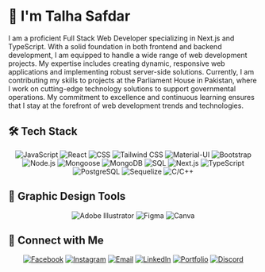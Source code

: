 # 👋 I'm Talha Safdar

I am a proficient Full Stack Web Developer specializing in Next.js and TypeScript. With a solid foundation in both frontend and backend development, I am equipped to handle a wide range of web development projects. My expertise includes creating dynamic, responsive web applications and implementing robust server-side solutions. Currently, I am contributing my skills to projects at the Parliament House in Pakistan, where I work on cutting-edge technology solutions to support governmental operations. My commitment to excellence and continuous learning ensures that I stay at the forefront of web development trends and technologies.

## 🛠️ Tech Stack

<div align="center">

![JavaScript](https://img.shields.io/badge/-JavaScript-F7DF1E?logo=javascript&logoColor=black&style=for-the-badge)
![React](https://img.shields.io/badge/-React-61DAFB?logo=react&logoColor=white&style=for-the-badge)
![CSS](https://img.shields.io/badge/-CSS-1572B6?logo=css3&logoColor=white&style=for-the-badge)
![Tailwind CSS](https://img.shields.io/badge/-Tailwind%20CSS-38B2AC?logo=tailwind-css&logoColor=white&style=for-the-badge)
![Material-UI](https://img.shields.io/badge/-Material--UI-0081CB?logo=material-ui&logoColor=white&style=for-the-badge)
![Bootstrap](https://img.shields.io/badge/-Bootstrap-563D7C?logo=bootstrap&logoColor=white&style=for-the-badge)
![Node.js](https://img.shields.io/badge/-Node.js-339933?logo=node.js&logoColor=white&style=for-the-badge)
![Mongoose](https://img.shields.io/badge/-Mongoose-880000?logo=mongoose&logoColor=white&style=for-the-badge)
![MongoDB](https://img.shields.io/badge/-MongoDB-47A248?logo=mongodb&logoColor=white&style=for-the-badge)
![SQL](https://img.shields.io/badge/-SQL-4479A1?logo=sql&logoColor=white&style=for-the-badge)
![Next.js](https://img.shields.io/badge/-Next.js-000000?logo=next.js&logoColor=white&style=for-the-badge)
![TypeScript](https://img.shields.io/badge/-TypeScript-3178C6?logo=typescript&logoColor=white&style=for-the-badge)
![PostgreSQL](https://img.shields.io/badge/-PostgreSQL-336791?logo=postgresql&logoColor=white&style=for-the-badge)
![Sequelize](https://img.shields.io/badge/-Sequelize-52B0E7?logo=sequelize&logoColor=white&style=for-the-badge)
![C/C++](https://img.shields.io/badge/-C%2FC++-00599C?logo=c&logoColor=white&style=for-the-badge)

</div>

## 🎨 Graphic Design Tools

<div align="center">

![Adobe Illustrator](https://img.shields.io/badge/-Adobe%20Illustrator-FF9A00?logo=adobe-illustrator&logoColor=white&style=for-the-badge)
![Figma](https://img.shields.io/badge/-Figma-F24E1E?logo=figma&logoColor=white&style=for-the-badge)
![Canva](https://img.shields.io/badge/-Canva-00C4CC?logo=canva&logoColor=white&style=for-the-badge)

</div>

## 🤝 Connect with Me

<div align="center">

[![Facebook](https://img.shields.io/badge/-Facebook-1877F2?logo=facebook&logoColor=white&style=for-the-badge)](https://www.facebook.com/your-profile)
[![Instagram](https://img.shields.io/badge/-Instagram-E4405F?logo=instagram&logoColor=white&style=for-the-badge)](https://www.instagram.com/your-profile)
[![Email](https://img.shields.io/badge/-Email-D14836?logo=gmail&logoColor=white&style=for-the-badge)](mailto:your-email@example.com)
[![LinkedIn](https://img.shields.io/badge/-LinkedIn-0077B5?logo=linkedin&logoColor=white&style=for-the-badge)](https://www.linkedin.com/in/your-profile)
[![Portfolio](https://img.shields.io/badge/-Portfolio-24292E?logo=github&logoColor=white&style=for-the-badge)](https://your-portfolio-link.com)
[![Discord](https://img.shields.io/badge/-Discord-7289DA?logo=discord&logoColor=white&style=for-the-badge)](https://discord.gg/your-invite-link)

</div>
